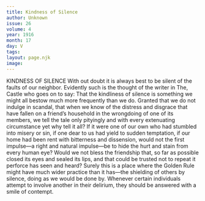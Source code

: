 ```yaml
---
title: Kindness of Silence
author: Unknown
issue: 26
volume: 4
year: 1916
month: 17
day: V
tags:
layout: page.njk
image:
---
```

KINDNESS OF SILENCE      With out doubt it is always best to be silent of the faults of our neighbor. Evidently such is the thought of the writer in The, Castle who goes on to say: That the kindliness of silence is something we might all bestow much more frequently than we do. Granted that we do not indulge in scandal, that when we know of the distress and disgrace that have fallen on a friend’s household in the wrongdoing of one of its members, we tell the tale only pityingly and with every extenuating circumstance yet why tell it all? If it were one of our own who had stumbled into misery or sin, if one dear to us had yield to sudden temptation, if our home had been rent with bitterness and dissension, would not the first impulse—a right and natural impulse—be to hide the hurt and stain from every human eye? Would we not bless the friendship that, so far as possible closed its eyes and sealed its lips, and that could be trusted not to repeat it perforce has seen and heard? Surely this is a place where the Golden Rule might have much wider practice than it has—the shielding of others by silence, doing as we would be done by. Whenever certain individuals attempt to involve another in their delirium, they should be answered with a smile of contempt.  
